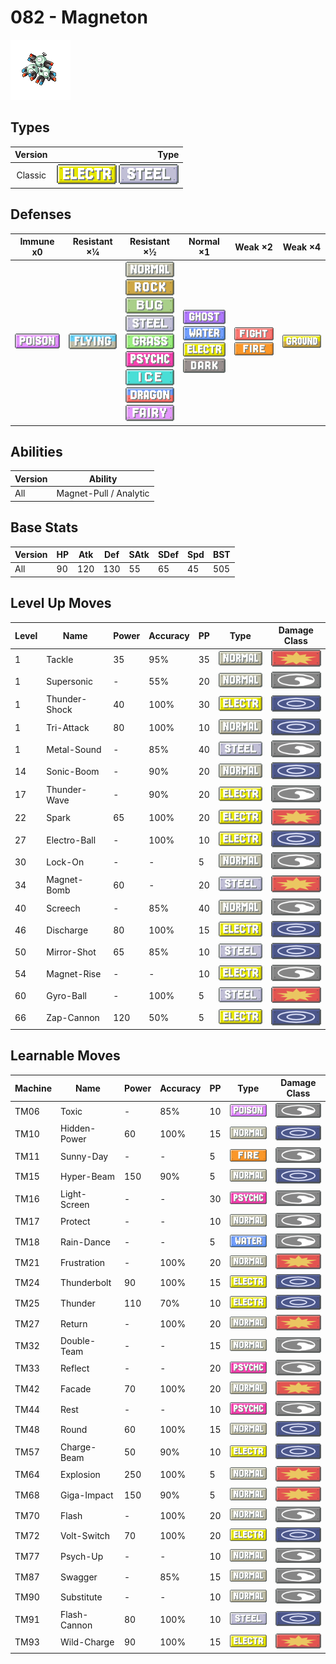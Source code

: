 # 082 - Magneton

![magneton](../img/pokemon/082.png)

## Types

| Version | Type                                                                    |
| :-----: | ----------------------------------------------------------------------: |
| Classic | ![electric](../img/types/electric.png) ![steel](../img/types/steel.png) |

## Defenses

| Immune x0                          | Resistant ×¼                       | Resistant ×½                                                                                                                                                                                                                                                                                                                           | Normal ×1                                                                                                                                           | Weak ×2                                                                   | Weak ×4                            |
| ---------------------------------- | ---------------------------------- | -------------------------------------------------------------------------------------------------------------------------------------------------------------------------------------------------------------------------------------------------------------------------------------------------------------------------------------- | --------------------------------------------------------------------------------------------------------------------------------------------------- | ------------------------------------------------------------------------- | ---------------------------------- |
| ![poison](../img/types/poison.png) | ![flying](../img/types/flying.png) | ![normal](../img/types/normal.png)<br/>![rock](../img/types/rock.png)<br/>![bug](../img/types/bug.png)<br/>![steel](../img/types/steel.png)<br/>![grass](../img/types/grass.png)<br/>![psychic](../img/types/psychic.png)<br/>![ice](../img/types/ice.png)<br/>![dragon](../img/types/dragon.png)<br/>![fairy](../img/types/fairy.png) | ![ghost](../img/types/ghost.png)<br/>![water](../img/types/water.png)<br/>![electric](../img/types/electric.png)<br/>![dark](../img/types/dark.png) | ![fighting](../img/types/fighting.png)<br/>![fire](../img/types/fire.png) | ![ground](../img/types/ground.png) |

## Abilities

| Version | Ability                |
| ------- | ---------------------- |
| All     | Magnet-Pull / Analytic |

## Base Stats

| Version | HP | Atk | Def | SAtk | SDef | Spd | BST |
| ------- | -- | --- | --- | ---- | ---- | --- | --- |
| All     | 90 | 120 | 130 | 55   | 65   | 45  | 505 |

## Level Up Moves

| Level | Name          | Power | Accuracy | PP | Type                                   | Damage Class                           |
| ----- | ------------- | ----- | -------- | -- | -------------------------------------- | -------------------------------------- |
| 1     | Tackle        | 35    | 95%      | 35 | ![normal](../img/types/normal.png)     | ![physical](../img/types/physical.png) |
| 1     | Supersonic    | -     | 55%      | 20 | ![normal](../img/types/normal.png)     | ![status](../img/types/status.png)     |
| 1     | Thunder-Shock | 40    | 100%     | 30 | ![electric](../img/types/electric.png) | ![special](../img/types/special.png)   |
| 1     | Tri-Attack    | 80    | 100%     | 10 | ![normal](../img/types/normal.png)     | ![special](../img/types/special.png)   |
| 1     | Metal-Sound   | -     | 85%      | 40 | ![steel](../img/types/steel.png)       | ![status](../img/types/status.png)     |
| 14    | Sonic-Boom    | -     | 90%      | 20 | ![normal](../img/types/normal.png)     | ![special](../img/types/special.png)   |
| 17    | Thunder-Wave  | -     | 90%      | 20 | ![electric](../img/types/electric.png) | ![status](../img/types/status.png)     |
| 22    | Spark         | 65    | 100%     | 20 | ![electric](../img/types/electric.png) | ![physical](../img/types/physical.png) |
| 27    | Electro-Ball  | -     | 100%     | 10 | ![electric](../img/types/electric.png) | ![special](../img/types/special.png)   |
| 30    | Lock-On       | -     | -        | 5  | ![normal](../img/types/normal.png)     | ![status](../img/types/status.png)     |
| 34    | Magnet-Bomb   | 60    | -        | 20 | ![steel](../img/types/steel.png)       | ![physical](../img/types/physical.png) |
| 40    | Screech       | -     | 85%      | 40 | ![normal](../img/types/normal.png)     | ![status](../img/types/status.png)     |
| 46    | Discharge     | 80    | 100%     | 15 | ![electric](../img/types/electric.png) | ![special](../img/types/special.png)   |
| 50    | Mirror-Shot   | 65    | 85%      | 10 | ![steel](../img/types/steel.png)       | ![special](../img/types/special.png)   |
| 54    | Magnet-Rise   | -     | -        | 10 | ![electric](../img/types/electric.png) | ![status](../img/types/status.png)     |
| 60    | Gyro-Ball     | -     | 100%     | 5  | ![steel](../img/types/steel.png)       | ![physical](../img/types/physical.png) |
| 66    | Zap-Cannon    | 120   | 50%      | 5  | ![electric](../img/types/electric.png) | ![special](../img/types/special.png)   |

## Learnable Moves

| Machine | Name         | Power | Accuracy | PP | Type                                   | Damage Class                           |
| ------- | ------------ | ----- | -------- | -- | -------------------------------------- | -------------------------------------- |
| TM06    | Toxic        | -     | 85%      | 10 | ![poison](../img/types/poison.png)     | ![status](../img/types/status.png)     |
| TM10    | Hidden-Power | 60    | 100%     | 15 | ![normal](../img/types/normal.png)     | ![special](../img/types/special.png)   |
| TM11    | Sunny-Day    | -     | -        | 5  | ![fire](../img/types/fire.png)         | ![status](../img/types/status.png)     |
| TM15    | Hyper-Beam   | 150   | 90%      | 5  | ![normal](../img/types/normal.png)     | ![special](../img/types/special.png)   |
| TM16    | Light-Screen | -     | -        | 30 | ![psychic](../img/types/psychic.png)   | ![status](../img/types/status.png)     |
| TM17    | Protect      | -     | -        | 10 | ![normal](../img/types/normal.png)     | ![status](../img/types/status.png)     |
| TM18    | Rain-Dance   | -     | -        | 5  | ![water](../img/types/water.png)       | ![status](../img/types/status.png)     |
| TM21    | Frustration  | -     | 100%     | 20 | ![normal](../img/types/normal.png)     | ![physical](../img/types/physical.png) |
| TM24    | Thunderbolt  | 90    | 100%     | 15 | ![electric](../img/types/electric.png) | ![special](../img/types/special.png)   |
| TM25    | Thunder      | 110   | 70%      | 10 | ![electric](../img/types/electric.png) | ![special](../img/types/special.png)   |
| TM27    | Return       | -     | 100%     | 20 | ![normal](../img/types/normal.png)     | ![physical](../img/types/physical.png) |
| TM32    | Double-Team  | -     | -        | 15 | ![normal](../img/types/normal.png)     | ![status](../img/types/status.png)     |
| TM33    | Reflect      | -     | -        | 20 | ![psychic](../img/types/psychic.png)   | ![status](../img/types/status.png)     |
| TM42    | Facade       | 70    | 100%     | 20 | ![normal](../img/types/normal.png)     | ![physical](../img/types/physical.png) |
| TM44    | Rest         | -     | -        | 10 | ![psychic](../img/types/psychic.png)   | ![status](../img/types/status.png)     |
| TM48    | Round        | 60    | 100%     | 15 | ![normal](../img/types/normal.png)     | ![special](../img/types/special.png)   |
| TM57    | Charge-Beam  | 50    | 90%      | 10 | ![electric](../img/types/electric.png) | ![special](../img/types/special.png)   |
| TM64    | Explosion    | 250   | 100%     | 5  | ![normal](../img/types/normal.png)     | ![physical](../img/types/physical.png) |
| TM68    | Giga-Impact  | 150   | 90%      | 5  | ![normal](../img/types/normal.png)     | ![physical](../img/types/physical.png) |
| TM70    | Flash        | -     | 100%     | 20 | ![normal](../img/types/normal.png)     | ![status](../img/types/status.png)     |
| TM72    | Volt-Switch  | 70    | 100%     | 20 | ![electric](../img/types/electric.png) | ![special](../img/types/special.png)   |
| TM77    | Psych-Up     | -     | -        | 10 | ![normal](../img/types/normal.png)     | ![status](../img/types/status.png)     |
| TM87    | Swagger      | -     | 85%      | 15 | ![normal](../img/types/normal.png)     | ![status](../img/types/status.png)     |
| TM90    | Substitute   | -     | -        | 10 | ![normal](../img/types/normal.png)     | ![status](../img/types/status.png)     |
| TM91    | Flash-Cannon | 80    | 100%     | 10 | ![steel](../img/types/steel.png)       | ![special](../img/types/special.png)   |
| TM93    | Wild-Charge  | 90    | 100%     | 15 | ![electric](../img/types/electric.png) | ![physical](../img/types/physical.png) |